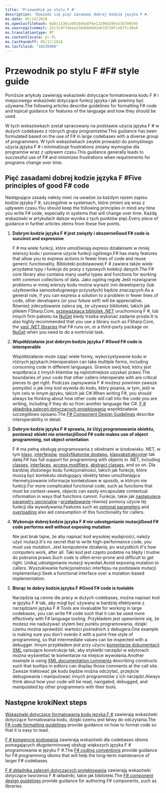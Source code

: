 ```yaml
---
title: 'Przewodnik po stylu F #'
description: 'Dowiedz się pięć zasadami dobrej kodzie języka F #.'
ms.date: 05/14/2018
ms.openlocfilehash: 6d8c1336ca991040a8f6e13290d209cb3b70054d
ms.sourcegitcommit: 22c3c8f74eaa138dbbbb02eb7d720fce87fc30a9
ms.translationtype: MT
ms.contentlocale: pl-PL
ms.lasthandoff: 05/17/2018
ms.locfileid: "34235908"
---
```

# <a name="f-style-guide"></a><span data-ttu-id="ffe7d-103">Przewodnik po stylu F #</span><span class="sxs-lookup"><span data-stu-id="ffe7d-103">F# style guide</span></span>

<span data-ttu-id="ffe7d-104">Poniższe artykuły zawierają wskazówki dotyczące formatowania kodu F # i miejscowego wskazówki dotyczące funkcji języka i jak powinny być używane.</span><span class="sxs-lookup"><span data-stu-id="ffe7d-104">The following articles describe guidelines for formatting F# code and topical guidance for features of the language and how they should be used.</span></span>

<span data-ttu-id="ffe7d-105">W tych wskazówkach został opracowany na podstawie użycia języka F # w dużych codebases z różnych grupy programistów.</span><span class="sxs-lookup"><span data-stu-id="ffe7d-105">This guidance has been formulated based on the use of F# in large codebases with a diverse group of programmers.</span></span> <span data-ttu-id="ffe7d-106">W tych wskazówkach zwykle prowadzi do pomyślnego użycia języka F # i minimalizuje frustrations zmiany wymogów dla programów wraz z upływem czasu.</span><span class="sxs-lookup"><span data-stu-id="ffe7d-106">This guidance generally leads to successful use of F# and minimizes frustrations when requirements for programs change over time.</span></span>

## <a name="five-principles-of-good-f-code"></a><span data-ttu-id="ffe7d-107">Pięć zasadami dobrej kodzie języka F #</span><span class="sxs-lookup"><span data-stu-id="ffe7d-107">Five principles of good F# code</span></span>

<span data-ttu-id="ffe7d-108">Następujące zasady należy mieć na uwadze za każdym razem zapisu kodzie języka F #, szczególnie w systemach, które zmieni się wraz z upływem czasu.</span><span class="sxs-lookup"><span data-stu-id="ffe7d-108">You should keep the following principles in mind any time you write F# code, especially in systems that will change over time.</span></span> <span data-ttu-id="ffe7d-109">Każdą wskazówki w artykułach dalsze wynika z tych punktów pięć.</span><span class="sxs-lookup"><span data-stu-id="ffe7d-109">Every piece of guidance in further articles stems from these five points.</span></span>

1. <span data-ttu-id="ffe7d-110">**Dobrym kodzie języka F # jest zwięzły i obszerne**</span><span class="sxs-lookup"><span data-stu-id="ffe7d-110">**Good F# code is succinct and expressive**</span></span>

    <span data-ttu-id="ffe7d-111">F # ma wiele funkcji, które umożliwiają express działaniami w mniej wierszy kodu i ponowne użycie funkcji ogólnego.</span><span class="sxs-lookup"><span data-stu-id="ffe7d-111">F# has many features that allow you to express actions in fewer lines of code and reuse generic functionality.</span></span> <span data-ttu-id="ffe7d-112">Biblioteki podstawowej F # zawiera także wiele przydatne typy i funkcje do pracy z typowych kolekcji danych.</span><span class="sxs-lookup"><span data-stu-id="ffe7d-112">The F# core library also contains many useful types and functions for working with common collections of data.</span></span> <span data-ttu-id="ffe7d-113">Jako ogólną regułę Jeśli rozwiązanie problemu w mniej wierszy kodu można wyrazić inni deweloperzy (lub użytkownika samoobsługowego przyszłych) będzie znaczących.</span><span class="sxs-lookup"><span data-stu-id="ffe7d-113">As a general rule, if you can express a solution to a problem in fewer lines of code, other developers (or your future self) will be appreciative.</span></span> <span data-ttu-id="ffe7d-114">Również zdecydowanie zaleca się, że używasz biblioteki, takich jak plikiem FSharp.Core, [przeważająca bibliotek .NET](https://docs.microsoft.com/dotnet/api/) uruchomioną F #, lub innych firm pakietu na [NuGet](https://www.nuget.org/) kiedy trzeba wykonać zadanie proste.</span><span class="sxs-lookup"><span data-stu-id="ffe7d-114">It is also highly recommended that you use a library such as FSharp.Core, the [vast .NET libraries](https://docs.microsoft.com/dotnet/api/) that F# runs on, or a third-party package on [NuGet](https://www.nuget.org/) when you need to do a nontrivial task.</span></span>

2. <span data-ttu-id="ffe7d-115">**Współdziałanie jest dobrym kodzie języka F #**</span><span class="sxs-lookup"><span data-stu-id="ffe7d-115">**Good F# code is interoperable**</span></span>

    <span data-ttu-id="ffe7d-116">Współdziałanie może zająć wiele formy, wykorzystywanie kodu w różnych językach.</span><span class="sxs-lookup"><span data-stu-id="ffe7d-116">Interoperation can take multiple forms, including consuming code in different languages.</span></span> <span data-ttu-id="ffe7d-117">Granice swój kod, który jest współpraca z innych klientów są najistotniejsze uzyskać prawo.</span><span class="sxs-lookup"><span data-stu-id="ffe7d-117">The boundaries of your code that other callers interoperate with are critical pieces to get right.</span></span> <span data-ttu-id="ffe7d-118">Podczas zapisywania F # możesz powinien zawsze pomyśleć o jak inny kod wywoła do kodu, który pisania, w tym, jeśli w tym celu w innym języku, takich jak C#.</span><span class="sxs-lookup"><span data-stu-id="ffe7d-118">When writing F#, you should always be thinking about how other code will call into the code you are writing, including if they do so from another language like C#.</span></span> <span data-ttu-id="ffe7d-119">[F # składnika zaleceń dotyczących projektowania](component-design-guidelines.md) współdziałanie szczegółowo opisano.</span><span class="sxs-lookup"><span data-stu-id="ffe7d-119">The [F# Component Design Guidelines](component-design-guidelines.md) describe interoperability in detail.</span></span>

3. <span data-ttu-id="ffe7d-120">**Dobrym kodzie języka F # sprawia, że Użyj programowania obiektu, ponieważ obiekt nie orientacji**</span><span class="sxs-lookup"><span data-stu-id="ffe7d-120">**Good F# code makes use of object programming, not object orientation**</span></span>

    <span data-ttu-id="ffe7d-121">F # ma pełną obsługę programowania z obiektami w środowisku .NET, w tym [klasy](../language-reference/classes.md), [interfejsów](../language-reference/interfaces.md), [modyfikatorów dostępu](../language-reference/access-control.md), [klasyabstrakcyjne](../language-reference/abstract-classes.md)i tak dalej.</span><span class="sxs-lookup"><span data-stu-id="ffe7d-121">F# has full support for programming with objects in .NET, including [classes](../language-reference/classes.md), [interfaces](../language-reference/interfaces.md), [access modifiers](../language-reference/access-control.md), [abstract classes](../language-reference/abstract-classes.md), and so on.</span></span> <span data-ttu-id="ffe7d-122">Dla bardziej złożonego kodu funkcjonalności, takich jak funkcje, które muszą być kontekstu obsługujący obiekty łatwo umożliwiająca Hermetyzowanie informacje kontekstowe w sposób, w którym nie funkcji.</span><span class="sxs-lookup"><span data-stu-id="ffe7d-122">For more complicated functional code, such as functions that must be context-aware, objects can easily encapsulate contextual information in ways that functions cannot.</span></span> <span data-ttu-id="ffe7d-123">Funkcje, takie jak [następujące parametry opcjonalne](../language-reference/members/methods.md#optional-arguments) i [przeładowanie](../language-reference/members/methods.md#overloaded-methods) również pomocy użycie tej funkcji dla wywoływania.</span><span class="sxs-lookup"><span data-stu-id="ffe7d-123">Features such as [optional parameters](../language-reference/members/methods.md#optional-arguments) and [overloading](../language-reference/members/methods.md#overloaded-methods) also aid consumption of this functionality for callers.</span></span>

4. <span data-ttu-id="ffe7d-124">**Wykonuje dobrej kodzie języka F # nie udostępnianie mutacji**</span><span class="sxs-lookup"><span data-stu-id="ffe7d-124">**Good F# code performs well without exposing mutation**</span></span>

    <span data-ttu-id="ffe7d-125">Nie jest brak tajne, że aby napisać kod wysokiej wydajności, należy użyć mutacji.</span><span class="sxs-lookup"><span data-stu-id="ffe7d-125">It's no secret that to write high-performance code, you must use mutation.</span></span> <span data-ttu-id="ffe7d-126">Jest komputerów działania, po wszystkich.</span><span class="sxs-lookup"><span data-stu-id="ffe7d-126">It's how computers work, after all.</span></span> <span data-ttu-id="ffe7d-127">Taki kod jest często podatne na błędy i trudne do pobrania prawo.</span><span class="sxs-lookup"><span data-stu-id="ffe7d-127">Such code is often error-prone and difficult to get right.</span></span> <span data-ttu-id="ffe7d-128">Unikaj udostępnianie mutacji wywołań.</span><span class="sxs-lookup"><span data-stu-id="ffe7d-128">Avoid exposing mutation to callers.</span></span> <span data-ttu-id="ffe7d-129">Wyszukiwanie funkcjonalności interfejsu na podstawie mutacji implementacji.</span><span class="sxs-lookup"><span data-stu-id="ffe7d-129">Seek a functional interface over a mutation-based implementation.</span></span>

5. <span data-ttu-id="ffe7d-130">**Biorąc to dobry kodzie języka F #**</span><span class="sxs-lookup"><span data-stu-id="ffe7d-130">**Good F# code is toolable**</span></span>

    <span data-ttu-id="ffe7d-131">Narzędzia są cenne dla pracy w dużych codebases, można napisać kod w języku F # tak, aby mógł być używany w bardziej efektywnie z narzędziami języka F #.</span><span class="sxs-lookup"><span data-stu-id="ffe7d-131">Tools are invaluable for working in large codebases, you can write F# code such that it can be used more effectively with F# language tooling.</span></span> <span data-ttu-id="ffe7d-132">Przykładem jest upewnienie się, że możesz nie nadużywać stylem bez punktu programowania, dzięki czemu można sprawdzić wartości pośrednich z debugera.</span><span class="sxs-lookup"><span data-stu-id="ffe7d-132">One example is making sure you don't overdo it with a point-free style of programming, so that intermediate values can be inspected with a debugger.</span></span> <span data-ttu-id="ffe7d-133">Innym przykładem jest przy użyciu [komentarze dokumentacji XML](../language-reference/xml-documentation.md) opisujące konstrukcje tak, aby etykietki narzędzi w edytorach można wyświetlać te komentarze na miejsce wywołania.</span><span class="sxs-lookup"><span data-stu-id="ffe7d-133">Another example is using [XML documentation comments](../language-reference/xml-documentation.md) describing constructs such that tooltips in editors can display those comments at the call site.</span></span> <span data-ttu-id="ffe7d-134">Zawsze traktować jak kodu będzie można odczytać, przejście debugowania i manipulować innych programistów z ich narzędzi.</span><span class="sxs-lookup"><span data-stu-id="ffe7d-134">Always think about how your code will be read, navigated, debugged, and manipulated by other programmers with their tools.</span></span>

## <a name="next-steps"></a><span data-ttu-id="ffe7d-135">Następne kroki</span><span class="sxs-lookup"><span data-stu-id="ffe7d-135">Next steps</span></span>

<span data-ttu-id="ffe7d-136">[Wskazówki dotyczące formatowania kodu języka F #](formatting.md) zawierają wskazówki dotyczące formatowania kodu, dzięki czemu jest łatwy do odczytania.</span><span class="sxs-lookup"><span data-stu-id="ffe7d-136">The [F# code formatting guidelines](formatting.md) provide guidance on how to format code so that it is easy to read.</span></span>

<span data-ttu-id="ffe7d-137">[F # konwencje kodowania](conventions.md) zawierają wskazówki dla codebases idioms pomagających długoterminowej obsługi większych języka F # programowania w języku F #.</span><span class="sxs-lookup"><span data-stu-id="ffe7d-137">The [F# coding conventions](conventions.md) provide guidance for F# programming idioms that will help the long-term maintenance of larger F# codebases.</span></span>

<span data-ttu-id="ffe7d-138">[F # składnika zaleceń dotyczących projektowania](component-design-guidelines.md) zawierają wskazówki dotyczące tworzenia F # składniki, takie jak biblioteki.</span><span class="sxs-lookup"><span data-stu-id="ffe7d-138">The [F# component design guidelines](component-design-guidelines.md) provide guidance for authoring F# components, such as libraries.</span></span>
